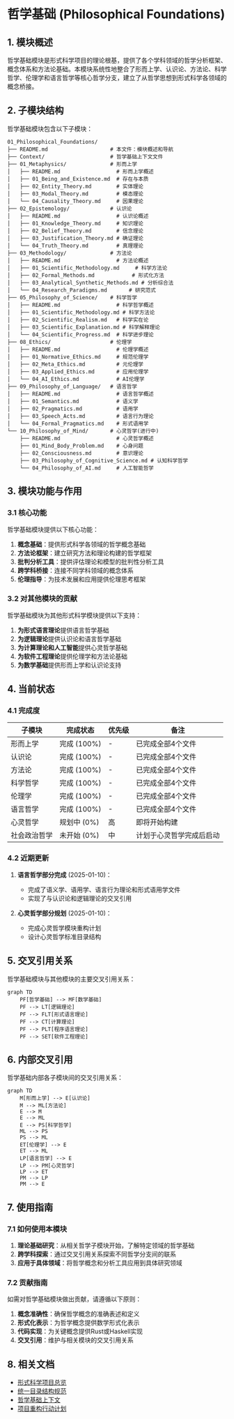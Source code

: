 # 哲学基础 (Philosophical Foundations)

## 1. 模块概述

哲学基础模块是形式科学项目的理论根基，提供了各个学科领域的哲学分析框架、概念体系和方法论基础。本模块系统性地整合了形而上学、认识论、方法论、科学哲学、伦理学和语言哲学等核心哲学分支，建立了从哲学思想到形式科学各领域的概念桥接。

## 2. 子模块结构

哲学基础模块包含以下子模块：

```text
01_Philosophical_Foundations/
├── README.md                    # 本文件：模块概述和导航
├── Context/                     # 哲学基础上下文文件
├── 01_Metaphysics/              # 形而上学
│   ├── README.md                  # 形而上学概述
│   ├── 01_Being_and_Existence.md  # 存在与本质
│   ├── 02_Entity_Theory.md        # 实体理论
│   ├── 03_Modal_Theory.md         # 模态理论
│   └── 04_Causality_Theory.md     # 因果理论
├── 02_Epistemology/             # 认识论
│   ├── README.md                  # 认识论概述
│   ├── 01_Knowledge_Theory.md     # 知识理论
│   ├── 02_Belief_Theory.md        # 信念理论
│   ├── 03_Justification_Theory.md # 确证理论
│   └── 04_Truth_Theory.md         # 真理理论
├── 03_Methodology/              # 方法论
│   ├── README.md                  # 方法论概述
│   ├── 01_Scientific_Methodology.md     # 科学方法论
│   ├── 02_Formal_Methods.md            # 形式化方法
│   ├── 03_Analytical_Synthetic_Methods.md # 分析综合法
│   └── 04_Research_Paradigms.md       # 研究范式
├── 05_Philosophy_of_Science/    # 科学哲学
│   ├── README.md                  # 科学哲学概述
│   ├── 01_Scientific_Methodology.md # 科学方法论
│   ├── 02_Scientific_Realism.md   # 科学实在论
│   ├── 03_Scientific_Explanation.md # 科学解释理论
│   └── 04_Scientific_Progress.md  # 科学进步理论
├── 08_Ethics/                   # 伦理学
│   ├── README.md                  # 伦理学概述
│   ├── 01_Normative_Ethics.md     # 规范伦理学
│   ├── 02_Meta_Ethics.md          # 元伦理学
│   ├── 03_Applied_Ethics.md       # 应用伦理学
│   └── 04_AI_Ethics.md            # AI伦理学
├── 09_Philosophy_of_Language/   # 语言哲学
│   ├── README.md                  # 语言哲学概述
│   ├── 01_Semantics.md            # 语义学
│   ├── 02_Pragmatics.md           # 语用学
│   ├── 03_Speech_Acts.md          # 语言行为理论
│   └── 04_Formal_Pragmatics.md    # 形式语用学
└── 10_Philosophy_of_Mind/       # 心灵哲学(进行中)
    ├── README.md                  # 心灵哲学概述
    ├── 01_Mind_Body_Problem.md    # 心身问题
    ├── 02_Consciousness.md        # 意识理论
    ├── 03_Philosophy_of_Cognitive_Science.md # 认知科学哲学
    └── 04_Philosophy_of_AI.md     # 人工智能哲学
```

## 3. 模块功能与作用

### 3.1 核心功能

哲学基础模块提供以下核心功能：

1. **概念基础**：提供形式科学各领域的哲学概念基础
2. **方法论框架**：建立研究方法和理论构建的哲学框架
3. **批判分析工具**：提供评估理论和模型的批判性分析工具
4. **跨学科桥接**：连接不同学科领域的概念体系
5. **伦理指导**：为技术发展和应用提供伦理思考框架

### 3.2 对其他模块的贡献

哲学基础模块为其他形式科学模块提供以下支持：

1. **为形式语言理论**提供语言哲学基础
2. **为逻辑理论**提供认识论和语言哲学基础
3. **为计算理论和人工智能**提供心灵哲学基础
4. **为软件工程理论**提供伦理学和方法论基础
5. **为数学基础**提供形而上学和认识论支持

## 4. 当前状态

### 4.1 完成度

| 子模块 | 完成状态 | 优先级 | 备注 |
|-------|---------|-------|------|
| 形而上学 | 完成 (100%) | - | 已完成全部4个文件 |
| 认识论 | 完成 (100%) | - | 已完成全部4个文件 |
| 方法论 | 完成 (100%) | - | 已完成全部4个文件 |
| 科学哲学 | 完成 (100%) | - | 已完成全部4个文件 |
| 伦理学 | 完成 (100%) | - | 已完成全部4个文件 |
| 语言哲学 | 完成 (100%) | - | 已完成全部4个文件 |
| 心灵哲学 | 规划中 (0%) | 高 | 即将开始构建 |
| 社会政治哲学 | 未开始 (0%) | 中 | 计划于心灵哲学完成后启动 |

### 4.2 近期更新

1. **语言哲学部分完成** (2025-01-10)：
   - 完成了语义学、语用学、语言行为理论和形式语用学文件
   - 实现了与认识论和逻辑理论的交叉引用

2. **心灵哲学部分规划** (2025-01-10)：
   - 完成心灵哲学模块重构计划
   - 设计心灵哲学标准目录结构

## 5. 交叉引用关系

哲学基础模块与其他模块的主要交叉引用关系：

```mermaid
graph TD
    PF[哲学基础] --> MF[数学基础]
    PF --> LT[逻辑理论]
    PF --> FLT[形式语言理论]
    PF --> CT[计算理论]
    PF --> PLT[程序语言理论]
    PF --> SET[软件工程理论]
```

## 6. 内部交叉引用

哲学基础内部各子模块间的交叉引用关系：

```mermaid
graph TD
    M[形而上学] --> E[认识论]
    M --> ML[方法论]
    E --> M
    E --> ML
    E --> PS[科学哲学]
    ML --> PS
    PS --> ML
    ET[伦理学] --> E
    ET --> ML
    LP[语言哲学] --> E
    LP --> PM[心灵哲学]
    LP --> ET
    PM --> LP
    PM --> E
```

## 7. 使用指南

### 7.1 如何使用本模块

1. **理论基础研究**：从相关哲学子模块开始，了解特定领域的哲学基础
2. **跨学科探索**：通过交叉引用关系探索不同哲学分支间的联系
3. **应用于具体领域**：将哲学概念和分析工具应用到具体研究领域

### 7.2 贡献指南

如需对哲学基础模块做出贡献，请遵循以下原则：

1. **概念准确性**：确保哲学概念的准确表述和定义
2. **形式化表示**：为哲学概念提供数学形式化表示
3. **代码实现**：为关键概念提供Rust或Haskell实现
4. **交叉引用**：维护与相关模块的交叉引用关系

## 8. 相关文档

- [形式科学项目总览](../README.md)
- [统一目录结构规范](../统一目录结构规范.md)
- [哲学基础上下文](./Context/2025-01-05_Philosophy_Context_Progress.md)
- [项目重构行动计划](../项目重构行动计划_20250110.md)
